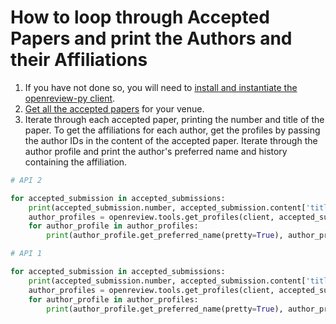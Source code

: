 # How to loop through Accepted Papers and print the Authors and their Affiliations

1. If you have not done so, you will need to [install and instantiate the openreview-py client](../../getting-started/using-the-api/installing-and-instantiating-the-python-client.md).&#x20;
2. [Get all the accepted papers](how-to-get-all-submissions.md) for your venue.&#x20;
3. Iterate through each accepted paper, printing the number and title of the paper. To get the affiliations for each author, get the profiles by passing the author IDs in the content of the accepted paper. Iterate through the author profile and print the author's preferred name and history containing the affiliation.

```python
# API 2

for accepted_submission in accepted_submissions:
    print(accepted_submission.number, accepted_submission.content['title']['value'])
    author_profiles = openreview.tools.get_profiles(client, accepted_submission.content['authorids']['value'])
    for author_profile in author_profiles:
        print(author_profile.get_preferred_name(pretty=True), author_profile.content.get('history', [{}])[0])
```

```python
# API 1

for accepted_submission in accepted_submissions:
    print(accepted_submission.number, accepted_submission.content['title'])
    author_profiles = openreview.tools.get_profiles(client, accepted_submission.content['authorids'])
    for author_profile in author_profiles:
        print(author_profile.get_preferred_name(pretty=True), author_profile.content.get('history', [{}])[0])
```
